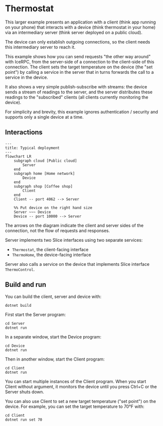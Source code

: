 # Thermostat

This larger example presents an application with a client (think app running on your phone) that interacts with a device
(think thermostat in your home) via an intermediary server (think server deployed on a public cloud).

The device can only establish outgoing connections, so the client needs this intermediary server to reach it.

This example shows how you can send requests "the other way around" with IceRPC, from the server-side of a connection to
the client-side of this connection. The client sets the target temperature on the device (the "set point") by calling a
service in the server that in turns forwards the call to a service in the device.

It also shows a very simple publish-subscribe with streams: the device sends a stream of readings to the server, and the
server distributes these readings to the "subscribed" clients (all clients currently monitoring the device).

For simplicity and brevity, this example ignores authentication / security and supports only a single device at a time.

## Interactions

```mermaid
---
title: Typical deployment
---
flowchart LR
    subgraph cloud [Public cloud]
        Server
    end
    subgraph home [Home network]
        Device
    end
    subgraph shop [Coffee shop]
        Client
    end
    Client -- port 4062 --> Server

    %% Put device on the right hand size
    Server ~~~ Device
    Device -- port 10000 --> Server
```

The arrows on the diagram indicate the client and server sides of the connection, not the flow of requests and
responses.

Server implements two Slice interfaces using two separate services:
 - `Thermostat`, the client-facing interface
 - `ThermoHome`, the device-facing interface

Server also calls a service on the device that implements Slice interface `ThermoControl`.

## Build and run

You can build the client, server and device with:

``` shell
dotnet build
```

First start the Server program:

```shell
cd Server
dotnet run
```

In a separate window, start the Device program:

```shell
cd Device
dotnet run
```

Then in another window, start the Client program:

```shell
cd Client
dotnet run
```

You can start multiple instances of the Client program. When you start Client without argument, it monitors the device
until you press Ctrl+C or the Server shuts down.

You can also use Client to set a new target temperature ("set point") on the device. For example, you can set the
target temperature to 70°F with:

```shell
cd Client
dotnet run set 70
```
